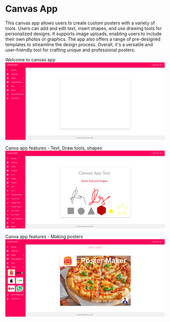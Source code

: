 # Canvas App
This canvas app allows users to create custom posters with a variety of tools. Users can add and edit text, insert shapes, and use drawing tools for personalized designs. It supports image uploads, enabling users to include their own photos or graphics. The app also offers a range of pre-designed templates to streamline the design process. Overall, it's a versatile and user-friendly tool for crafting unique and professional posters.


Welcome to canvas app
![Welcome to canvas app](/src/utils/images/canvas1.png)

Canva app features - Text, Draw tools, shapes
![Canva app features - 1](/src/utils/images/canvas2.png)

Canva app features - Making posters
![Canva app features - 2](/src/utils/images/canvas3.png)